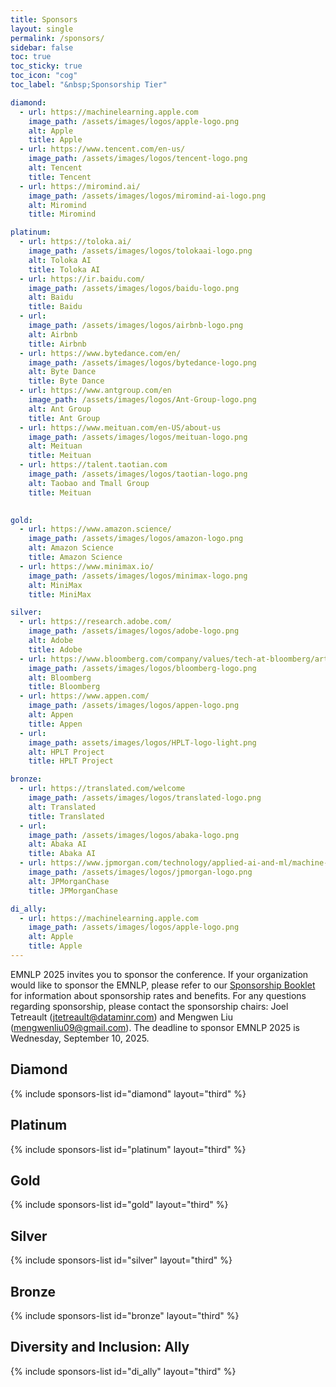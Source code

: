 ```yaml
---
title: Sponsors
layout: single
permalink: /sponsors/
sidebar: false
toc: true
toc_sticky: true
toc_icon: "cog"
toc_label: "&nbsp;Sponsorship Tier"

diamond:
  - url: https://machinelearning.apple.com
    image_path: /assets/images/logos/apple-logo.png
    alt: Apple
    title: Apple
  - url: https://www.tencent.com/en-us/
    image_path: /assets/images/logos/tencent-logo.png
    alt: Tencent
    title: Tencent
  - url: https://miromind.ai/
    image_path: /assets/images/logos/miromind-ai-logo.png
    alt: Miromind
    title: Miromind

platinum:
  - url: https://toloka.ai/
    image_path: /assets/images/logos/tolokaai-logo.png
    alt: Toloka AI
    title: Toloka AI
  - url: https://ir.baidu.com/
    image_path: /assets/images/logos/baidu-logo.png
    alt: Baidu
    title: Baidu
  - url: 
    image_path: /assets/images/logos/airbnb-logo.png
    alt: Airbnb
    title: Airbnb
  - url: https://www.bytedance.com/en/
    image_path: /assets/images/logos/bytedance-logo.png
    alt: Byte Dance
    title: Byte Dance
  - url: https://www.antgroup.com/en
    image_path: /assets/images/logos/Ant-Group-logo.png
    alt: Ant Group
    title: Ant Group
  - url: https://www.meituan.com/en-US/about-us
    image_path: /assets/images/logos/meituan-logo.png
    alt: Meituan
    title: Meituan
  - url: https://talent.taotian.com
    image_path: /assets/images/logos/taotian-logo.png
    alt: Taobao and Tmall Group
    title: Meituan
  

gold:
  - url: https://www.amazon.science/
    image_path: /assets/images/logos/amazon-logo.png
    alt: Amazon Science
    title: Amazon Science
  - url: https://www.minimax.io/
    image_path: /assets/images/logos/minimax-logo.png
    alt: MiniMax
    title: MiniMax

silver:
  - url: https://research.adobe.com/
    image_path: /assets/images/logos/adobe-logo.png
    alt: Adobe
    title: Adobe
  - url: https://www.bloomberg.com/company/values/tech-at-bloomberg/artificial-intelligence-ai/
    image_path: /assets/images/logos/bloomberg-logo.png
    alt: Bloomberg
    title: Bloomberg
  - url: https://www.appen.com/
    image_path: /assets/images/logos/appen-logo.png
    alt: Appen
    title: Appen
  - url: 
    image_path: assets/images/logos/HPLT-logo-light.png
    alt: HPLT Project
    title: HPLT Project

bronze:
  - url: https://translated.com/welcome
    image_path: /assets/images/logos/translated-logo.png
    alt: Translated
    title: Translated
  - url: 
    image_path: /assets/images/logos/abaka-logo.png
    alt: Abaka AI
    title: Abaka AI
  - url: https://www.jpmorgan.com/technology/applied-ai-and-ml/machine-learning
    image_path: /assets/images/logos/jpmorgan-logo.png
    alt: JPMorganChase
    title: JPMorganChase

di_ally:
  - url: https://machinelearning.apple.com
    image_path: /assets/images/logos/apple-logo.png
    alt: Apple
    title: Apple
---
```


EMNLP 2025 invites you to sponsor the conference. If your organization would like to sponsor the EMNLP, please refer to our [Sponsorship Booklet](/assets/Sponsorship%20brochure%20for%20ACL%202025%20conferences.pdf) for information about sponsorship rates and benefits. For any questions regarding sponsorship, please contact the sponsorship chairs: Joel Tetreault (<jtetreault@dataminr.com>) and Mengwen Liu (<mengwenliu09@gmail.com>). The deadline to sponsor EMNLP 2025 is Wednesday, September 10, 2025.

<style>
.sponsors-list { justify-content: flex-start; }
.sponsors-list > a {
  display: flex;
  flex-direction: row;
  justify-content: center;
  background-color: #fff;
  border: 1px solid #d3d3d3;
  border-radius: 5px;
  align-items: center;
  margin: 0.2em;
  padding: 0.5em;
  text-align: center;
}
.sponsors-list a { text-decoration: none; }
.sponsors-list > a > .dummy-padding { margin-top: 100%; }
.sponsors-list > a > img { margin: 0; }
.sponsors-list > a:hover { box-shadow: 0 0 10px #00000044; }
.sponsors-list > a:hover > img { box-shadow: none !important; }
</style>

## Diamond

{% include sponsors-list id="diamond" layout="third" %}

## Platinum

{% include sponsors-list id="platinum" layout="third" %}

## Gold

{% include sponsors-list id="gold" layout="third" %}

## Silver

{% include sponsors-list id="silver" layout="third" %}

## Bronze

{% include sponsors-list id="bronze" layout="third" %}

## Diversity and Inclusion: Ally

{% include sponsors-list id="di_ally" layout="third" %}
